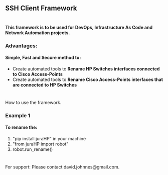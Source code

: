 <!DOCTYPE html>


<h2>SSH Client Framework</h2>

<h1></h1>

<h4>This framework is to be used for DevOps, Infrastructure As Code and Network Automation projects.</h4>

<p></p>

<p></p>


<h3>Advantages:</h3>
<h4>Simple, Fast and Secure method to:</h4>
<ul>
    <li>Create automated tools to <strong>Rename HP Switches interfaces connected to Cisco Access-Points</strong></li>
    <li>Create automated tools to <strong>Rename Cisco Access-Points interfaces that are connected to HP Switches</strong></li>
</ul>

<h1></h1>


<p>How to use the framework.</p>

<h3>Example 1</h3>
<h4>To rename the:</h4>
<ol>
    <li>"pip install juraHP" in your machine</li>
    <li>"from juraHP import robot"</li>
    <li>robot.run_rename()</li>
</ol>


<p></p>

<h1></h1>


<p>For support: Please contact david.johnnes@gmail.com.</p>

<h1></h1>


